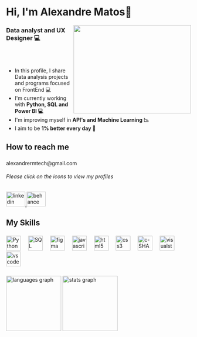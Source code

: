 <h1 align="left">Hi, I'm Alexandre Matos👋</h1>

<img align="right" width="320" height="240" src="https://media3.giphy.com/media/v1.Y2lkPTc5MGI3NjExbzFyNTNkMjA1cW52Zmg5NWNubjJ5bjhocnRuOGl4cnM1czZnaHdlayZlcD12MV9pbnRlcm5hbF9naWZfYnlfaWQmY3Q9Zw/qgQUggAC3Pfv687qPC/giphy.gif"  />


<h3 align="left">Data analyst and UX Designer 💻</h3>
<br></br>

<div>

<ul>
	<li>In this profile, I share Data analysis projects and programs focused on FrontEnd 💻</b></li>
	<li>I'm currently working with <b>Python, SQL and Power BI 💻</b></li>
	<li>I'm improving myself in <b>API's and Machine Learning 📉</b></li>
	<li>I aim to be <b>1% better every day 💪</b></li>
</ul>

</div>

<p></p>
<h2 align="left">How to reach me</h2>

###

<div align="left">
<p>alexandrermtech@gmail.com</p>
<h6> Please click on the icons to view my profiles</h6>
  <a href="https://linkedin.com/in/alexandrematos2312/" target="_blank">
    <img src="https://raw.githubusercontent.com/maurodesouza/profile-readme-generator/master/src/assets/icons/social/linkedin/default.svg" width="52" height="40" alt="linkedin logo"  />
  </a>
  <a href="https://www.behance.net/alexandrematosux" target="_blank">
    <img src="https://raw.githubusercontent.com/maurodesouza/profile-readme-generator/master/src/assets/icons/social/behance/default.svg" width="52" height="40" alt="behance logo"  />
  </a>	
</div>

<h2 align="left">My Skills</h2>

###

<div align="left">
 
  <img src="https://cdn.jsdelivr.net/gh/devicons/devicon@latest/icons/python/python-original.svg" height="40" alt="Python logo" />
  <img width="12" />
  <img src="https://cdn.jsdelivr.net/gh/devicons/devicon@latest/icons/azuresqldatabase/azuresqldatabase-original.svg" height="40" alt="SQL logo" />
  <img width="12" />
  <img src="https://cdn.jsdelivr.net/gh/devicons/devicon/icons/figma/figma-original.svg" height="40" alt="figma logo"  />
  <img width="12" />
  <img src="https://cdn.jsdelivr.net/gh/devicons/devicon/icons/javascript/javascript-original.svg" height="40" alt="javascript logo"  />
  <img width="12" />
  <img src="https://cdn.jsdelivr.net/gh/devicons/devicon/icons/html5/html5-original.svg" height="40" alt="html5 logo"  />
  <img width="12" />
  <img src="https://cdn.jsdelivr.net/gh/devicons/devicon/icons/css3/css3-original.svg" height="40" alt="css3 logo"  />
  <img width="12" />
  <img src="https://cdn.jsdelivr.net/gh/devicons/devicon@latest/icons/csharp/csharp-original.svg" height="40" alt="c-SHARP logo"/>
  <img width="12" />
  <img src="https://cdn.jsdelivr.net/gh/devicons/devicon/icons/visualstudio/visualstudio-plain.svg" height="40" alt="visualstudio logo"  />
  <img width="12" />
  <img src="https://cdn.jsdelivr.net/gh/devicons/devicon/icons/vscode/vscode-original.svg" height="40" alt="vscode logo"  />
  <img width="12" />
</div>

###

<div align="left">
  <img src="https://github-readme-stats.vercel.app/api/top-langs?username=Arodmat&locale=en&hide_title=false&layout=compact&card_width=320&langs_count=5&theme=algolia&hide_border=false&order=2" height="150" alt="languages graph"  />
  <img src="https://github-readme-stats.vercel.app/api?username=Arodmat&hide_title=false&hide_rank=false&show_icons=true&include_all_commits=true&count_private=true&disable_animations=false&theme=algolia&locale=en&hide_border=false&order=1" height="150" alt="stats graph"  />
</div>

